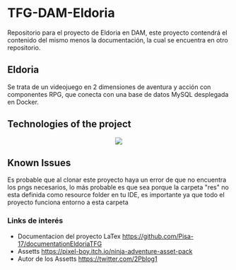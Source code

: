 # TFG-DAM-Eldoria
Repositorio para el proyecto de Eldoria en DAM, este proyecto contendrá el contenido del mismo menos la documentación, la cual se encuentra en otro repositorio.
## Eldoria
Se trata de un videojuego en 2 dimensiones de aventura y acción con componentes RPG, que conecta con una base de datos MySQL desplegada en Docker.
## Technologies of the project
<p align="center">
     <a href="https://skillicons.dev">
    <img src="https://skillicons.dev/icons?i=java,docker,idea,linux,mysql,latex" />
  </a>
<p>
     
## Known Issues
Es probable que al clonar este proyecto haya un error de que no encuentra los pngs necesarios, lo más probable es que sea porque la carpeta "res" no esta definida como resource folder en tu IDE, es importante ya que todo el proyecto funciona entorno a esta carpeta
### Links de interés
- Documentacion del proyecto LaTex https://github.com/Pisa-17/documentationEldoriaTFG  
- Assetts https://pixel-boy.itch.io/ninja-adventure-asset-pack
- Autor de los Assetts https://twitter.com/2Pblog1
